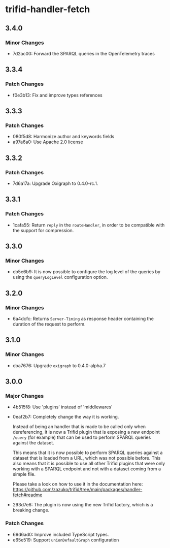 # trifid-handler-fetch

## 3.4.0

### Minor Changes

- 7d2ac00: Forward the SPARQL queries in the OpenTelemetry traces

## 3.3.4

### Patch Changes

- f0e3b13: Fix and improve types references

## 3.3.3

### Patch Changes

- 080f5d8: Harmonize author and keywords fields
- a97a6a0: Use Apache 2.0 license

## 3.3.2

### Patch Changes

- 7d6a17a: Upgrade Oxigraph to 0.4.0-rc.1.

## 3.3.1

### Patch Changes

- 1cafa55: Return `reply` in the `routeHandler`, in order to be compatible with the support for compression.

## 3.3.0

### Minor Changes

- cb5e6b9: It is now possible to configure the log level of the queries by using the `queryLogLevel` configuration option.

## 3.2.0

### Minor Changes

- 6a4dcfc: Returns `Server-Timing` as response header containing the duration of the request to perform.

## 3.1.0

### Minor Changes

- cba7676: Upgrade `oxigraph` to 0.4.0-alpha.7

## 3.0.0

### Major Changes

- 4b515f8: Use 'plugins' instead of 'middlewares'
- 0eaf2b7: Completely change the way it is working.

  Instead of being an handler that is made to be called only when dereferencing, it is now a Trifid plugin that is exposing a new endpoint `/query` (for example) that can be used to perform SPARQL queries against the dataset.

  This means that it is now possible to perform SPARQL queries against a dataset that is loaded from a URL, which was not possible before.
  This also means that it is possible to use all other Trifid plugins that were only working with a SPARQL endpoint and not with a dataset coming from a simple file.

  Please take a look on how to use it in the documentation here: https://github.com/zazuko/trifid/tree/main/packages/handler-fetch#readme

- 293d7e6: The plugin is now using the new Trifid factory, which is a breaking change.

### Patch Changes

- 69d6ad0: Improve included TypeScript types.
- e65e519: Support `unionDefaultGraph` configuration
